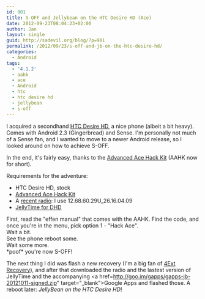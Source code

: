 ```yaml
---
id: 901
title: S-OFF and Jellybean on the HTC Desire HD (Ace)
date: 2012-09-23T08:04:23+02:00
author: Jan
layout: single
guid: http://sadevil.org/blog/?p=901
permalink: /2012/09/23/s-off-and-jb-on-the-htc-desire-hd/
categories:
  - Android
tags:
  - '4.1.2'
  - aahk
  - ace
  - Android
  - htc
  - htc desire hd
  - jellybean
  - s-off
---
```

I acquired a secondhand <a href="http://www.gsmarena.com/htc_desire_hd-3468.php" target="_blank">HTC Desire HD</a>, a nice phone (albeit a bit heavy). Comes with Android 2.3 (Gingerbread) and Sense. I'm personally not much of a Sense fan, and I wanted to move to a newer Android release, so I looked around on how to achieve S-OFF.

In the end, it's fairly easy, thanks to the <a href="http://tau.shadowchild.nl/aahk" target="_blank">Advanced Ace Hack Kit</a> (AAHK now for short).

Requirements for the adventure:

  * HTC Desire HD, stock
  * <a href="http://tau.shadowchild.nl/aahk" target="_blank">Advanced Ace Hack Kit</a>
  * A <a href="http://forum.xda-developers.com/showthread.php?t=877295" target="_blank">recent radio</a>: I use 12.68.60.29U_26.16.04.09
  * <a href="http://forum.xda-developers.com/showthread.php?t=1778202" target="_blank">JellyTime for DHD</a>

First, read the "effen manual" that comes with the AAHK. Find the code, and once you're in the menu, pick option 1 - "Hack Ace".  
Wait a bit.  
See the phone reboot some.  
Wait some more.  
\*poof\* you're now S-OFF!

The next thing I did was flash a new recovery (I'm a big fan of <a href="http://4ext.net/" target="_blank">4Ext Recovery</a>), and after that downloaded the radio and the lastest version of JellyTime and the accompanying <a href=http://goo.im/gapps/gapps-jb-20121011-signed.zip" target="_blank">Google Apps</a> and flashed those. A reboot later: _JellyBean on the HTC Desire HD_!
